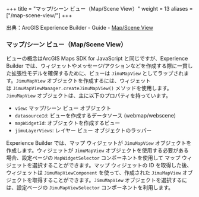 +++
title = "マップ/シーン ビュー（Map/Scene View）"
weight = 13
aliases = ["/map-scene-view/"]
+++

出典：ArcGIS Experience Builder - Guide - [Map/Scene View](https://developers.arcgis.com/experience-builder/guide/core-concepts/map-scene-view/)

### マップ/シーン ビュー（Map/Scene View）

ビューの概念はArcGIS Maps SDK for JavaScript と同じですが、Experience Builder では、ウィジェットやメッセージ/アクションなどを作成する際に一貫した拡張性モデルを確保するために、ビューは `JimuMapView` としてラップされます。`JimuMapView` オブジェクトを作成するには、ウィジェットは `JimuMapViewManager.createJimuMapView()` メソッドを使用します。`JimuMapView` オブジェクトは、主に以下のプロパティを持っています。

- `view`: マップ/シーン ビュー オブジェクト
- `datasourceId`: ビューを作成するデータソース (webmap/webscene)
- `mapWidgetId`: オブジェクトを作成するビュー
- `jimuLayerViews`: レイヤー ビュー オブジェクトのラッパー

Experience Builder では、マップ ウィジェットが `JimuMapView` オブジェクトを作成します。ウィジェットが `JimuMapView` オブジェクトを使用する必要がある場合、設定ページの `MapWidgetSelector` コンポーネントを使用して マップ ウィジェットを選択することができます。マップ ウィジェットの ID を取得した後、ウィジェットは `JimuMapViewComponent` を使って、作成された `JimuMapView` オブジェクトを取得することができます。`JimuMapView` オブジェクトを選択するには、設定ページの `JimuMapViewSelector` コンポーネントを利用します。
